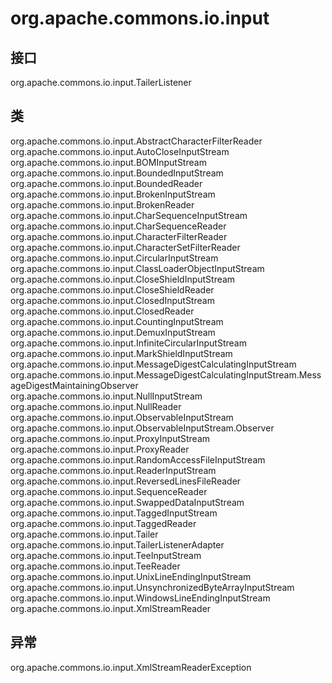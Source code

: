 # org.apache.commons.io.input

## 接口

org.apache.commons.io.input.TailerListener

## 类

org.apache.commons.io.input.AbstractCharacterFilterReader
org.apache.commons.io.input.AutoCloseInputStream
org.apache.commons.io.input.BOMInputStream
org.apache.commons.io.input.BoundedInputStream
org.apache.commons.io.input.BoundedReader
org.apache.commons.io.input.BrokenInputStream
org.apache.commons.io.input.BrokenReader
org.apache.commons.io.input.CharSequenceInputStream
org.apache.commons.io.input.CharSequenceReader
org.apache.commons.io.input.CharacterFilterReader
org.apache.commons.io.input.CharacterSetFilterReader
org.apache.commons.io.input.CircularInputStream
org.apache.commons.io.input.ClassLoaderObjectInputStream
org.apache.commons.io.input.CloseShieldInputStream
org.apache.commons.io.input.CloseShieldReader
org.apache.commons.io.input.ClosedInputStream
org.apache.commons.io.input.ClosedReader
org.apache.commons.io.input.CountingInputStream
org.apache.commons.io.input.DemuxInputStream
org.apache.commons.io.input.InfiniteCircularInputStream
org.apache.commons.io.input.MarkShieldInputStream
org.apache.commons.io.input.MessageDigestCalculatingInputStream
org.apache.commons.io.input.MessageDigestCalculatingInputStream.MessageDigestMaintainingObserver
org.apache.commons.io.input.NullInputStream
org.apache.commons.io.input.NullReader
org.apache.commons.io.input.ObservableInputStream
org.apache.commons.io.input.ObservableInputStream.Observer
org.apache.commons.io.input.ProxyInputStream
org.apache.commons.io.input.ProxyReader
org.apache.commons.io.input.RandomAccessFileInputStream
org.apache.commons.io.input.ReaderInputStream
org.apache.commons.io.input.ReversedLinesFileReader
org.apache.commons.io.input.SequenceReader
org.apache.commons.io.input.SwappedDataInputStream
org.apache.commons.io.input.TaggedInputStream
org.apache.commons.io.input.TaggedReader
org.apache.commons.io.input.Tailer
org.apache.commons.io.input.TailerListenerAdapter
org.apache.commons.io.input.TeeInputStream
org.apache.commons.io.input.TeeReader
org.apache.commons.io.input.UnixLineEndingInputStream
org.apache.commons.io.input.UnsynchronizedByteArrayInputStream
org.apache.commons.io.input.WindowsLineEndingInputStream
org.apache.commons.io.input.XmlStreamReader

## 异常

org.apache.commons.io.input.XmlStreamReaderException




